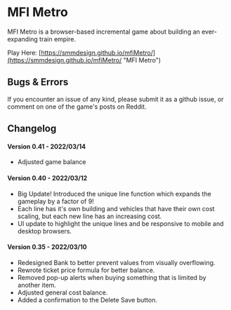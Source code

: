 # MFI Metro

MFI Metro is a browser-based incremental game about building an ever-expanding train empire.

Play Here: [https://smmdesign.github.io/mfiMetro/](https://smmdesign.github.io/mfiMetro/ "MFI Metro")


## Bugs & Errors

If you encounter an issue of any kind, please submit it as a github issue, or comment on one of the game's posts on Reddit.


## Changelog

#### Version 0.41 - 2022/03/14

- Adjusted game balance


#### Version 0.40 - 2022/03/12

- Big Update! Introduced the unique line function which expands the gameplay by a factor of 9!
- Each line has it's own building and vehicles that have their own cost scaling, but each new line has an increasing cost.
- UI update to highlight the unique lines and be responsive to mobile and desktop browsers.


#### Version 0.35 - 2022/03/10

- Redesigned Bank to better prevent values from visually overflowing.
- Rewrote ticket price formula for better balance.
- Removed pop-up alerts when buying something that is limited by another item.
- Adjusted general cost balance.
- Added a confirmation to the Delete Save button.
